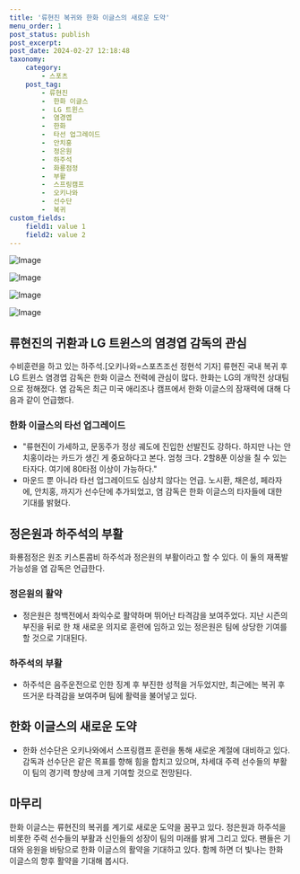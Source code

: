 ```yaml
---
title: '류현진 복귀와 한화 이글스의 새로운 도약'
menu_order: 1
post_status: publish
post_excerpt: 
post_date: 2024-02-27 12:18:48
taxonomy:
    category:
        - 스포츠
    post_tag:
        - 류현진
        -  한화 이글스
        -  LG 트윈스
        -  염경엽
        -  한화
        -  타선 업그레이드
        -  안치홍
        -  정은원
        -  하주석
        -  화룡점정
        -  부활
        -  스프링캠프
        -  오키나와
        -  선수단
        -  복귀
custom_fields:
    field1: value 1
    field2: value 2
---
```


![Image](https://imgnews.pstatic.net/image/076/2024/02/27/2024022601001839600246591_20240227083302693.jpg?type=w647)

![Image](https://imgnews.pstatic.net/image/076/2024/02/27/2024022601001839600246593_20240227083302699.jpg?type=w647)

![Image](https://imgnews.pstatic.net/image/076/2024/02/27/2024022601001839600246592_20240227083302706.jpg?type=w647)

![Image](https://imgnews.pstatic.net/image/076/2024/02/27/2024022601001839600246594_20240227083302711.jpg?type=w647)

## 류현진의 귀환과 LG 트윈스의 염경엽 감독의 관심
수비훈련을 하고 있는 하주석.[오키나와=스포츠조선 정현석 기자] 류현진 국내 복귀 후 LG 트윈스 염경엽 감독은 한화 이글스 전력에 관심이 많다. 한화는 LG의 개막전 상대팀으로 정해졌다. 염 감독은 최근 미국 애리조나 캠프에서 한화 이글스의 잠재력에 대해 다음과 같이 언급했다.
### 한화 이글스의 타선 업그레이드
- "류현진이 가세하고, 문동주가 정상 궤도에 진입한 선발진도 강하다. 하지만 나는 안치홍이라는 카드가 생긴 게 중요하다고 본다. 엄청 크다. 2할8푼 이상을 칠 수 있는 타자다. 여기에 80타점 이상이 가능하다."
- 마운드 뿐 아니라 타선 업그레이드도 심상치 않다는 언급. 노시환, 채은성, 페라자에, 안치홍, 까지가 선수단에 추가되었고, 염 감독은 한화 이글스의 타자들에 대한 기대를 밝혔다.
## 정은원과 하주석의 부활
화룡점정은 원조 키스톤콤비 하주석과 정은원의 부활이라고 할 수 있다. 이 둘의 재폭발 가능성을 염 감독은 언급한다.
### 정은원의 활약
- 정은원은 청백전에서 좌익수로 활약하며 뛰어난 타격감을 보여주었다. 지난 시즌의 부진을 뒤로 한 채 새로운 의지로 훈련에 임하고 있는 정은원은 팀에 상당한 기여를 할 것으로 기대된다.
### 하주석의 부활
- 하주석은 음주운전으로 인한 징계 후 부진한 성적을 거두었지만, 최근에는 복귀 후 뜨거운 타격감을 보여주며 팀에 활력을 불어넣고 있다.
## 한화 이글스의 새로운 도약
- 한화 선수단은 오키나와에서 스프링캠프 훈련을 통해 새로운 계절에 대비하고 있다. 감독과 선수단은 같은 목표를 향해 힘을 합치고 있으며, 차세대 주력 선수들의 부활이 팀의 경기력 향상에 크게 기여할 것으로 전망된다.
## 마무리
한화 이글스는 류현진의 복귀를 계기로 새로운 도약을 꿈꾸고 있다. 정은원과 하주석을 비롯한 주력 선수들의 부활과 신인들의 성장이 팀의 미래를 밝게 그리고 있다. 팬들은 기대와 응원을 바탕으로 한화 이글스의 활약을 기대하고 있다. 함께 하면 더 빛나는 한화 이글스의 향후 활약을 기대해 봅시다.

